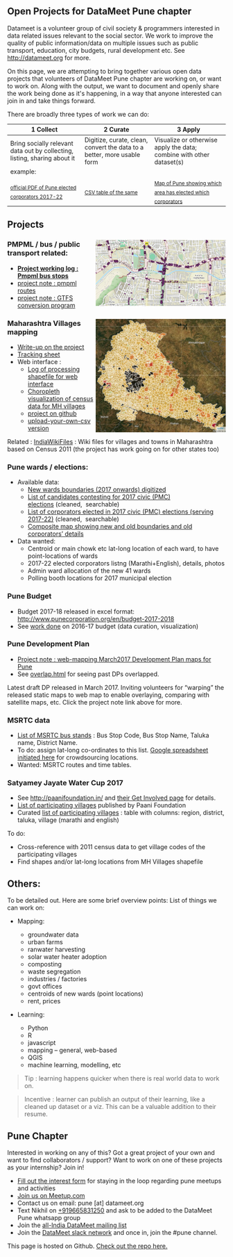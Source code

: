 ## Open Projects for DataMeet Pune chapter

Datameet is a volunteer group of civil society & programmers interested in data related issues relevant to the social sector. We work to improve the quality of public information/data on multiple issues such as public transport, education, city budgets, rural development etc. See <http://datameet.org> for more.

On this page, we are attempting to bring together various open data projects that volunteers of DataMeet Pune chapter are working on, or want to work on. Along with the output, we want to document and openly share the work being done as it's happening, in a way that anyone interested can join in and take things forward.

There are broadly three types of work we can do:

 1 Collect | 2 Curate | 3 Apply 
--|--|--
Bring socially relevant data out by collecting, listing, sharing about it | Digitize, curate, clean, convert the data to a better, more usable form | Visualize or otherwise apply the data; combine with other dataset(s) 
example:||
<sub>[official PDF of Pune elected corporators 2017-22](https://pmc.gov.in/sites/default/files/winning_candidates.pdf)</sub> | <sub>[CSV table of the same](https://gist.github.com/datameet-pune/3ca3af1d528623c1bb7d99f8466868f0)</sub> | <sub>[Map of Pune showing which area has elected which corporators](https://nikhilvj.carto.com/viz/718f58d8-8e07-11e6-8015-0e3ff518bd15/embed_map)</sub>

## Projects

### [<img align="right" src="images/bus%20stops%20swargate.jpg" alt="" width="300" height="152" />](images/bus%20stops%20swargate.jpg)PMPML / bus / public transport related:

  * **[Project working log : Pmpml bus stops](https://docs.google.com/document/d/12hRma83L1eHpVM7LV-e9MKhnbbCzpEJe5YISKs5eJmY/edit?usp=sharing)**
  * [project note : pmpml routes](https://docs.google.com/document/d/1ppcf8OiaCWQORqlL8d2gsbo3_6qAordjcow70djeFBk/edit?usp=sharing)
  * [project note : GTFS conversion program](https://docs.google.com/document/d/1XE3blI2zjY6el9voHYF6XtvKJV6m5xXxBjgNq3bYabc/edit?usp=sharing)

### [<img align="right" src="images/punedistchoro.jpg" alt="" width="300" height="261" />](images/punedistchoro.jpg)Maharashtra Villages mapping

  * [Write-up on the project](https://craigdsouza.github.io/village_mapping/)
  * [Tracking sheet](http://tinyurl.com/dmpune17916)
  * Web interface : 
      * [Log of processing shapefile for web interface](https://docs.google.com/document/d/1JzdHpGpuNBqad717gLa2M2hQ1rMMLLv6FWdxw6-b9Cs/edit?usp=sharing)
      * [Choropleth visualization of census data for MH villages](https://bnamita.github.io/Village_Mapping_v2/)
      * [project on github](https://github.com/bnamita/Village_Mapping_v2/tree/master)
      * [upload-your-own-csv version](https://github.com/bnamita/Village_Mapping_v2/tree/Upload-own-csv)

Related : [IndiaWikiFiles](https://github.com/IndiaWikiFiles/Maharashtra) : Wiki files for villages and towns in Maharashtra based on Census 2011 (the project has work going on for other states too)

### Pune wards / elections:

  * Available data: 
      * [New wards boundaries (2017 onwards) digitized](https://gist.github.com/answerquest/db11b5c7be7e00765ae33152124aba1e)
      * [List of candidates contesting for 2017 civic (PMC) elections](https://gist.github.com/answerquest/0cfd125093f891c853befa12226eff79) (cleaned,  searchable)
      * [List of corporators elected in 2017 civic (PMC) elections (serving 2017-22)](https://gist.github.com/datameet-pune/3ca3af1d528623c1bb7d99f8466868f0) (cleaned,  searchable)
      * [Composite map showing new and old boundaries and old corporators&#8217; details](https://nikhilvj.carto.com/viz/718f58d8-8e07-11e6-8015-0e3ff518bd15/embed_map)
  * Data wanted: 
      * Centroid or main chowk etc lat-long location of each ward, to have point-locations of wards
      * 2017-22 elected corporators listng (Marathi+English), details, photos
      * Admin ward allocation of the new 41 wards
      * Polling booth locations for 2017 municipal election

### Pune Budget
* Budget 2017-18 released in excel format: <http://www.punecorporation.org/en/budget-2017-2018>
* See [work done](http://ourpuneourbudget.in/) on 2016-17 budget (data curation, visualization)

### Pune Development Plan

  * [Project note : web-mapping March2017 Development Plan maps for Pune](https://docs.google.com/document/d/1fsrDS6six2zkgZJ_L-10__1yyOUZs4Sj23SbXwBCdYI/edit?usp=sharing)
  * See [overlap.html](http://nikhilvj.cu.cc/files/overlap.html) for seeing past DPs overlapped.

Latest draft DP released in March 2017. Inviting volunteers for &#8220;warping&#8221; the released static maps to web map to enable overlaying, comparing with satellite maps, etc. Click the project note link above for more.

### MSRTC data

  * [List of MSRTC bus stands](https://gist.github.com/answerquest/5d8c85a369d9c3c6d5513743995f7e78) : Bus Stop Code, Bus Stop Name, Taluka name, District Name.
  * To do: assign lat-long co-ordinates to this list. [Google spreadsheet initiated here](https://docs.google.com/spreadsheets/d/1j3ix7Xj-HwnU9t6UJ7jXiCS2gWDnlwLkSpniEJLdYS4/edit?usp=sharing) for crowdsourcing locations.
  * Wanted: MSRTC routes and time tables.

### Satyamey Jayate Water Cup 2017

  * See <http://paanifoundation.in/> and [their Get Involved page](http://www.paanifoundation.in/en/get-involved/) for details.
  * [List of participating villages](http://bit.ly/villagenames) published by Paani Foundation
  * Curated [list of participating villages](https://drive.google.com/open?id=1SyIZ1xqaJk5TTF_LUWsYIdngia1gGho9PUrbs2KWwrw) : table with columns: region, district, taluka, village (marathi and english)

To do:

  * Cross-reference with 2011 census data to get village codes of the participating villages
  * Find shapes and/or lat-long locations from MH Villages shapefile

## Others:

To be detailed out. Here are some brief overview points: List of things we can work on:

  * Mapping: 
      * groundwater data
      * urban farms
      * ranwater harvesting
      * solar water heater adoption
      * composting
      * waste segregation
      * industries / factories
      * govt offices
      * centroids of new wards (point locations)
      * rent, prices

* Learning:
  * Python
  * R
  * javascript
  * mapping &#8211; general, web-based
  * QGIS
  * machine learning, modelling, etc

> Tip : learning happens quicker when there is real world data to work on.
  
> Incentive : learner can publish an output of their learning, like a cleaned up dataset or a viz. This can be a valuable addition to their resume.


## Pune Chapter
Interested in working on any of this? Got a great project of your own and want to find collaborators / support? Want to work on one of these projects as your internship? Join in!
  * [Fill out the interest form](https://docs.google.com/forms/d/e/1FAIpQLSfU-hxUyo7NPuvTTUFwy0J0F2iQn3a6r_5m8WlIoYQBpnTUjQ/viewform) for staying in the loop regarding pune meetups and activities
  * [Join us on Meetup.com](http://www.meetup.com/DataMeet-Pune/)
  * Contact us on email: pune [at] datameet.org 
  * Text Nikhil on [+919665831250](intent://send/+919665831250#Intent;scheme=smsto;package=com.whatsapp;action=android.intent.action.SENDTO;end) and ask to be added to the DataMeet Pune whatsapp group
  * Join the [all-India DataMeet mailing list](https://groups.google.com/forum/#!forum/datameet)
  * Join the [DataMeet slack network](http://datameet.org/wp-login.php?action=slack-invitation) and once in, join the #pune channel.

This page is hosted on Github. [Check out the repo here.](https://github.com/datameet-pune/datameet-pune.github.io/)
